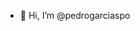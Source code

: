 - 👋 Hi, I’m @pedrogarciaspo

<!---
pedrogarciaspo/pedrogarciaspo is a ✨ special ✨ repository because its `README.md` (this file) appears on your GitHub profile.
You can click the Preview link to take a look at your changes.
--->
